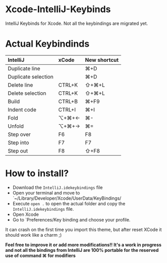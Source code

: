 # Xcode-IntelliJ-Keybinds
IntelliJ Keybinds for Xcode. Not all the keybindings are migrated yet. 

# Actual Keybindinds

| IntelliJ | xCode | New shortcut |
| :---         | :---           | :---          |
| Duplicate line   |      | ⌘+D    |
| Duplicate selection     |        | ⌘+D      |
| Delete line     | CTRL+K       | ⇧+⌘+L      |
| Delete selection     | CTRL+K       | ⇧+⌘+L      |
| Build     | CTRL+B       | ⌘+F9      |
| Indent code     | CTRL+I       | ⌘+I      |
| Fold     | ⌥+⌘+←        | ⌘-      |
| Unfold     | ⌥+⌘+→      | ⌘=      |
| Step over    | F6       | F8      |
| Step into    | F7       | F7      |
| Step out     | F8       | ⇧+F8      |

# How to install?
-  Download the `IntelliJ.idekeybindings` file
-  Open your terminal and move to `~/Library/Developer/Xcode/UserData/KeyBindings/
-  Execute `open .` to open the actual folder and copy the `IntelliJ.idekeybindings` file.
-  Open Xcode
-  Go to `Preferences/Key binding and choose your profile.

It can crash on the first time you import this theme, but after reset XCode it should work like a charm ;)

**Feel free to improve it or add more modifications!! It's a work in progress and not all the bindings from IntelliJ are 100% portable for the reserved use of command ⌘ for modifiers**
